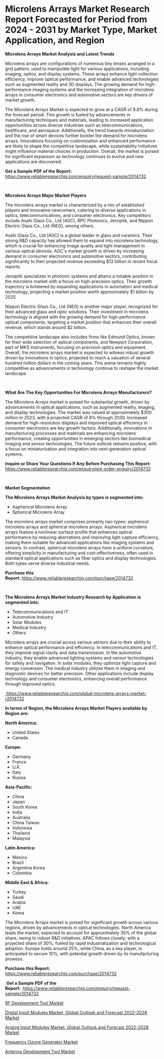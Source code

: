 <p><h1>Microlens Arrays Market Research Report Forecasted for Period from 2024 -  2031 by Market Type, Market Application, and Region</h1></p><p><strong>Microlens Arrays Market Analysis and Latest Trends</strong></p>
<p><p>Microlens arrays are configurations of numerous tiny lenses arranged in a grid pattern, used to manipulate light for various applications, including imaging, optics, and display systems. These arrays enhance light collection efficiency, improve optical performance, and enable advanced technologies such as augmented reality and 3D displays. The growing demand for high-performance imaging systems and the increasing integration of microlens arrays in consumer electronics and automotive sectors are key drivers of market growth.</p><p>The Microlens Arrays Market is expected to grow at a CAGR of 8.8% during the forecast period. This growth is fueled by advancements in manufacturing techniques and materials, leading to increased application opportunities across diverse industries such as telecommunications, healthcare, and aerospace. Additionally, the trend towards miniaturization and the rise of smart devices further bolster the demand for microlens arrays. Innovations focusing on customization and enhanced performance are likely to shape the competitive landscape, while sustainability initiatives might influence material choices in production. Overall, the market is poised for significant expansion as technology continues to evolve and new applications are discovered.</p></p>
<p><strong>Get a Sample PDF of the Report:&nbsp;</strong> <a href="https://www.reliableresearchiq.com/enquiry/request-sample/2014732?utm_campaign=120&utm_medium=2&utm_source=Github&utm_content=ia&utm_term=26102024&utm_id=microlens-arrays">https://www.reliableresearchiq.com/enquiry/request-sample/2014732</a></p>
<p>&nbsp;</p>
<p><strong>Microlens Arrays Major Market Players</strong></p>
<p><p>The microlens arrays market is characterized by a mix of established players and innovative newcomers, catering to diverse applications in optics, telecommunications, and consumer electronics. Key competitors include Asahi Glass Co., Ltd (AGC), RPC Photonics, Jenoptik, and Nippon Electric Glass Co., Ltd (NEG), among others.</p><p>Asahi Glass Co., Ltd (AGC) is a global leader in glass and ceramics. Their strong R&D capacity has allowed them to expand into microlens technology, which is crucial for enhancing image quality and light management in various optical devices. AGC's market growth is driven by increasing demand in consumer electronics and automotive sectors, contributing significantly to their projected revenue exceeding $13 billion in recent fiscal reports.</p><p>Jenoptik specializes in photonic systems and attains a notable position in the microlens market with a focus on high-precision optics. Their growth trajectory is bolstered by expanding applications in automation and medical technology, projecting a market position worth approximately $1 billion by 2025.</p><p>Nippon Electric Glass Co., Ltd (NEG) is another major player, recognized for their advanced glass and optic solutions. Their investment in microlens technology is aligned with the growing demand for high-performance optical components, targeting a market position that enhances their overall revenue, which stands around $2 billion.</p><p>The competitive landscape also includes firms like Edmund Optics, known for their wide selection of optical components, and Newport Corporation, part of MKS Instruments, focusing on precision optics and equipment. Overall, the microlens arrays market is expected to witness robust growth driven by innovations in optics, projected to reach a valuation of several hundred million dollars in the coming years. This arena remains highly competitive as advancements in technology continue to reshape the market landscape.</p></p>
<p>&nbsp;</p>
<p><strong>What Are The Key Opportunities For Microlens Arrays Manufacturers?</strong></p>
<p><p>The Microlens Arrays market is poised for substantial growth, driven by advancements in optical applications, such as augmented reality, imaging, and display technologies. The market was valued at approximately $300 million in 2023, with a projected CAGR of 8% through 2030. Increased demand for high-resolution displays and improved optical efficiency in consumer electronics are key growth factors. Additionally, innovations in manufacturing processes and materials are enhancing microlens performance, creating opportunities in emerging sectors like biomedical imaging and sensor technologies. The future outlook remains positive, with a focus on miniaturization and integration into next-generation optical systems.</p></p>
<p><strong>Inquire or Share Your Questions If Any Before Purchasing This Report:</strong> <a href="https://www.reliableresearchiq.com/enquiry/pre-order-enquiry/2014732?utm_campaign=120&utm_medium=2&utm_source=Github&utm_content=ia&utm_term=26102024&utm_id=microlens-arrays">https://www.reliableresearchiq.com/enquiry/pre-order-enquiry/2014732</a></p>
<p>&nbsp;</p>
<p><strong>Market Segmentation</strong></p>
<p><strong>The Microlens Arrays Market Analysis by types is segmented into:</strong></p>
<p><ul><li>Aspherical Microlens Array</li><li>Spherical Microlens Array</li></ul></p>
<p><p>The microlens arrays market comprises primarily two types: aspherical microlens arrays and spherical microlens arrays. Aspherical microlens arrays feature a nonlinear surface profile that enhances optical performance by reducing aberrations and improving light capture efficiency, making them suitable for advanced applications like imaging systems and sensors. In contrast, spherical microlens arrays have a uniform curvature, offering simplicity in manufacturing and cost-effectiveness, often used in standard optical applications such as fiber optics and display technologies. Both types serve diverse industrial needs.</p></p>
<p><strong>Purchase this Report:&nbsp;</strong><a href="https://www.reliableresearchiq.com/purchase/2014732?utm_campaign=120&utm_medium=2&utm_source=Github&utm_content=ia&utm_term=26102024&utm_id=microlens-arrays">https://www.reliableresearchiq.com/purchase/2014732</a></p>
<p>&nbsp;</p>
<p><strong>The Microlens Arrays Market Industry Research by Application is segmented into:</strong></p>
<p><ul><li>Telecommunications and IT</li><li>Automotive Industry</li><li>Solar Modules</li><li>Medical Industry</li><li>Others</li></ul></p>
<p><p>Microlens arrays are crucial across various sectors due to their ability to enhance optical performance and efficiency. In telecommunications and IT, they improve signal clarity and data transmission. In the automotive industry, they enable advanced lighting systems and sensor technologies for safety and navigation. In solar modules, they optimize light capture and energy conversion. The medical industry utilizes them in imaging and diagnostic devices for better precision. Other applications include display technology and consumer electronics, enhancing overall performance through improved optics.</p></p>
<p><a href="https://www.reliableresearchiq.com/global-microlens-arrays-market-r2014732?utm_campaign=120&utm_medium=2&utm_source=Github&utm_content=ia&utm_term=26102024&utm_id=microlens-arrays">&nbsp;https://www.reliableresearchiq.com/global-microlens-arrays-market-r2014732</a></p>
<p><strong>In terms of Region, the Microlens Arrays Market Players available by Region are:</strong></p>
<p>
    <p> <strong> North America: </strong>
        <ul>
            <li>United States</li>
            <li>Canada</li>
        </ul>
        </p> 
    <p> <strong> Europe: </strong>
        <ul>
            <li>Germany</li>
            <li>France</li>
            <li>U.K.</li>
            <li>Italy</li>
            <li>Russia</li>
        </ul>
        </p> 
    <p> <strong> Asia-Pacific: </strong>
        <ul>
            <li>China</li>
            <li>Japan</li>
            <li>South Korea</li>
            <li>India</li>
            <li>Australia</li>
            <li>China Taiwan</li>
            <li>Indonesia</li>
            <li>Thailand</li>
            <li>Malaysia</li>
        </ul>
        </p> 
    <p> <strong> Latin America: </strong>
        <ul>
            <li>Mexico</li>
            <li>Brazil</li>
            <li>Argentina Korea</li>
            <li>Colombia</li>
        </ul>
        </p> 
    <p> <strong> Middle East & Africa: </strong>
        <ul>
            <li>Turkey</li>
            <li>Saudi</li>
            <li>Arabia</li>
            <li>UAE</li>
            <li>Korea</li>
        </ul>
    </p>
    </p>
<p><p>The Microlens Arrays market is poised for significant growth across various regions, driven by advancements in optical technologies. North America leads the market, expected to account for approximately 35% of the global share, owing to robust R&D initiatives. APAC follows closely, with a projected share of 30%, fueled by rapid industrialization and technological adoption. Europe holds around 25%, while China, as a key player, is anticipated to secure 10%, with potential growth driven by its manufacturing prowess.</p></p>
<p><strong>Purchase this Report: </strong><a href="https://www.reliableresearchiq.com/purchase/2014732?utm_campaign=120&utm_medium=2&utm_source=Github&utm_content=ia&utm_term=26102024&utm_id=microlens-arrays">https://www.reliableresearchiq.com/purchase/2014732</a></p>
<p>&nbsp;<strong>Get a Sample PDF of the Report:&nbsp;&nbsp;</strong><a href="https://www.reliableresearchiq.com/enquiry/request-sample/2014732?utm_campaign=120&utm_medium=2&utm_source=Github&utm_content=ia&utm_term=26102024&utm_id=microlens-arrays">https://www.reliableresearchiq.com/enquiry/request-sample/2014732</a></p>
<p><strong></strong></p>
<p><p><a href="https://github.com/birroctaymonyj/Market-Research-Report-List-1/blob/main/rf-development-tool-market.md?utm_campaign=120&utm_medium=2&utm_source=Github&utm_content=ia&utm_term=26102024&utm_id=microlens-arrays">RF Development Tool Market</a></p><p><a href="https://www.linkedin.com/pulse/market-dynamics-future-trends-global-digital-input-modules-nn6qf?utm_campaign=120&utm_medium=2&utm_source=Github&utm_content=ia&utm_term=26102024&utm_id=microlens-arrays">Digital Input Modules Market, Global Outlook and Forecast 2022-2028 Market</a></p><p><a href="https://www.linkedin.com/pulse/analog-input-modules-market-global-outlook-forecast-2022-2028-vakgf?utm_campaign=120&utm_medium=2&utm_source=Github&utm_content=ia&utm_term=26102024&utm_id=microlens-arrays">Analog Input Modules Market, Global Outlook and Forecast 2022-2028 Market</a></p><p><a href="https://issuu.com/reportprime-2/docs/frequency-ozone-generator-market-si_1aa63980475b1a?utm_campaign=120&utm_medium=2&utm_source=Github&utm_content=ia&utm_term=26102024&utm_id=microlens-arrays">Frequency Ozone Generator Market</a></p><p><a href="https://github.com/bramarquesw0f/Market-Research-Report-List-1/blob/main/antenna-development-tool-market.md?utm_campaign=120&utm_medium=2&utm_source=Github&utm_content=ia&utm_term=26102024&utm_id=microlens-arrays">Antenna Development Tool Market</a></p></p>